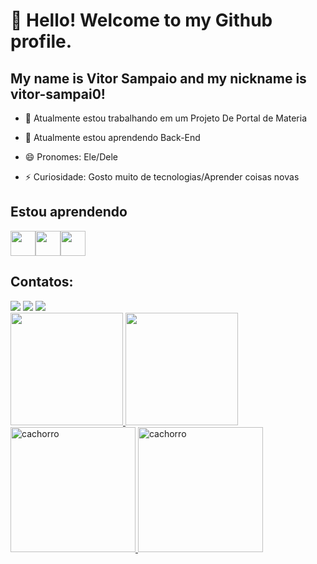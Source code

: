 # 👋 Hello! Welcome to my Github profile.
## My name is Vitor Sampaio and my nickname is vitor-sampai0!

- 🔭 Atualmente estou trabalhando em um Projeto De Portal de Materia 
- 🌱 Atualmente estou aprendendo Back-End

- 😄 Pronomes: Ele/Dele
- ⚡ Curiosidade: Gosto muito de tecnologias/Aprender coisas novas

## Estou aprendendo

<img src="https://cdn.jsdelivr.net/gh/devicons/devicon@latest/icons/css3/css3-original.svg" width="40" height="40"/><img src="https://cdn.jsdelivr.net/gh/devicons/devicon@latest/icons/html5/html5-original-wordmark.svg" width="40" height="40"/><img src="https://cdn.jsdelivr.net/gh/devicons/devicon@latest/icons/javascript/javascript-original.svg" width="40" height="40"/>

## Contatos:

<div>
<a href="https://instagram.com/_vitorsampaiolirx" target="_blank"><img loading="lazy" src="https://img.shields.io/badge/-Instagram-%23E4405F?style=for-the-badge&logo=instagram&logoColor=white" target="_blank"></a>
<a href = "mailto:contato@vitor.s.lira@aluno.senai.br"><img loading="lazy" src="https://img.shields.io/badge/Gmail-D14836?style=for-the-badge&logo=gmail&logoColor=white" target="_blank"></a>
<a href="https://www.linkedin.com/in/vitor-sampaio-152839241/" target="_blank"><img loading="lazy" src="https://img.shields.io/badge/-LinkedIn-%230077B5?style=for-the-badge&logo=linkedin&logoColor=white" target="_blank"></a>   
</div>


<div>
<a href="https://github.com/vitor-sampai0">
<img loading="lazy" height="180em" src="https://github-readme-stats.vercel.app/api/top-langs/?username=vitor-sampai0&layout=compact&langs_count=7&theme=dracula"/>
<img loading="lazy" height="180em" src="https://github-readme-stats.vercel.app/api?username=vitor-sampai0&show_icons=true&theme=dracula&include_all_commits=true&count_private=true"/>
</div>
<div>
<img src="https://media1.tenor.com/m/3AQDvhSiPpMAAAAd/dog-hacker.gif" alt="cachorro" width="200" height="200">

<img src="https://media1.tenor.com/m/nBEg5eoYPoMAAAAd/teehee-doggo.gif" alt="cachorro" width="200" height="200">
</div>

          
